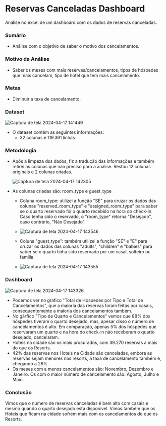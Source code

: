 # Reservas Canceladas Dashboard
Análise no excel de um dashboard com os dados de reservas canceladas.


### Sumário

- Análise com o objetivo de saber o motivo dos cancelamentos.

### Motivo da Análise

- Saber os meses com mais reservas/cancelamentos, tipos de hóspedes que mais cancelam, tipo de hotel que tem mais cancelamento.

### Metas 

- Diminuir a taxa de cancelamento.

### Dataset

![Captura de tela 2024-04-17 141449](https://github.com/chernayavdova/hotel.cancelamento/assets/86575159/fb0075c4-ece1-4374-9d76-825d9fa6c4f7)

- O dataset contém as seguintes informações:
  - 32 colunas e 119.391 linhas
 
### Metodologia
  - Após a limpeza dos dados, fiz a tradução das informações e também retirei as colunas que não preciso para a análise. Restou 12 colunas originais e 2 colunas criadas.
 
    ![Captura de tela 2024-04-17 142305](https://github.com/chernayavdova/hotel.cancelamento/assets/86575159/f25dd542-9fb2-4883-8a5b-02f1539aba5d)

  - As colunas criadas são: room_type e guest_type
      - Coluna room_type: utilizei a função "SE" para cruzar os dados das colunas "reserved_room_type" e "assigned_room_type" para saber se o quarto reservado foi o quarto recebido na hora do check-in. Caso tenha sido o reservado, o "room_type" retorna "Desejado", caso contrário, "Não Desejado".
      - ![Captura de tela 2024-04-17 143546](https://github.com/chernayavdova/hotel.cancelamento/assets/86575159/240f974a-28e5-4b61-a396-b494646879c7)

      - Coluna "guest_type": também utilizei a função "SE" e "E" para cruzar os dados das colunas "adults", "children" e "babies" para saber se o quarto tinha sido reservado por um casal, solteiro ou familia.
      - ![Captura de tela 2024-04-17 143555](https://github.com/chernayavdova/hotel.cancelamento/assets/86575159/195a5af1-c1ea-4d71-9bef-1db284cd8f83)

### Dashboard

![Captura de tela 2024-04-17 143326](https://github.com/chernayavdova/hotel.cancelamento/assets/86575159/308658b8-6076-42dd-9a6c-33eeba593d5c)

- Podemos ver no grafico "Total de Hospedes por Tipo e Total de Cancelamentos", que a maioria das reservas foram feitas por casais, consequentemente a maioria dos cancelamentos também.
- No gárfico "Tipo de Quarto e Cancelamentos" vemos que 88% dos hóspedes tiveram o quarto desejado, mas, apesar disso o número de cancelamentos é alto. Em comparação, apenas 5% dos hóspedes que reservaram um quarto e na hora do check-in não receberam o quarto desejado, cancelaram.
- Hoteis na cidade são os mais procurados, com 39.270 reservas a mais do que os Resorts.
- 42% das reservas nos Hoteis na Cidade são canceladas, embora as reservas sejam menores nos resorts, a taxa de cancelamento também é, chegando a 28%.
- Os meses com a menos cancelamentos são: Novembro, Dezembro e Janeiro. Os com o maior número de cancelamento são: Agosto, Julho e Maio.

### Conclusão
Vimos que o número de reservas canceladas é bem alto com casais e mesmo quando o quarto desejado esta disponível. Vimos também que os Hoteis que ficam na cidade sofrem mais com os cancelamentos do que os Resorts.


 

